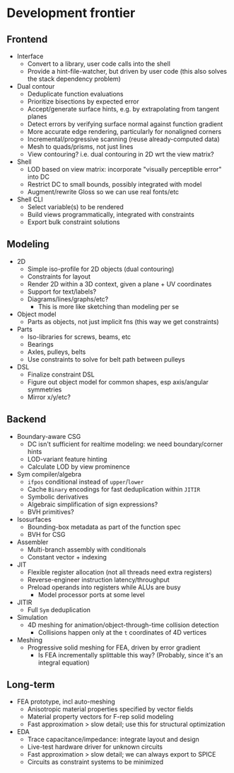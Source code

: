 # Development frontier
## Frontend
+ Interface
  + Convert to a library, user code calls into the shell
  + Provide a hint-file-watcher, but driven by user code (this also solves the
    stack dependency problem)
+ Dual contour
  + Deduplicate function evaluations
  + Prioritize bisections by expected error
  + Accept/generate surface hints, e.g. by extrapolating from tangent planes
  + Detect errors by verifying surface normal against function gradient
  + More accurate edge rendering, particularly for nonaligned corners
  + Incremental/progressive scanning (reuse already-computed data)
  + Mesh to quads/prisms, not just lines
  + View contouring? i.e. dual contouring in 2D wrt the view matrix?
+ Shell
  + LOD based on view matrix: incorporate "visually perceptible error" into DC
  + Restrict DC to small bounds, possibly integrated with model
  + Augment/rewrite Gloss so we can use real fonts/etc
+ Shell CLI
  + Select variable(s) to be rendered
  + Build views programmatically, integrated with constraints
  + Export bulk constraint solutions


## Modeling
+ 2D
  + Simple iso-profile for 2D objects (dual contouring)
  + Constraints for layout
  + Render 2D within a 3D context, given a plane + UV coordinates
  + Support for text/labels?
  + Diagrams/lines/graphs/etc?
    + This is more like sketching than modeling per se
+ Object model
  + Parts as objects, not just implicit fns (this way we get constraints)
+ Parts
  + Iso-libraries for screws, beams, etc
  + Bearings
  + Axles, pulleys, belts
  + Use constraints to solve for belt path between pulleys
+ DSL
  + Finalize constraint DSL
  + Figure out object model for common shapes, esp axis/angular symmetries
  + Mirror x/y/etc?


## Backend
+ Boundary-aware CSG
  + DC isn't sufficient for realtime modeling: we need boundary/corner hints
  + LOD-variant feature hinting
  + Calculate LOD by view prominence
+ Sym compiler/algebra
  + `ifpos` conditional instead of `upper`/`lower`
  + Cache `Binary` encodings for fast deduplication within `JITIR`
  + Symbolic derivatives
  + Algebraic simplification of sign expressions?
  + BVH primitives?
+ Isosurfaces
  + Bounding-box metadata as part of the function spec
  + BVH for CSG
+ Assembler
  + Multi-branch assembly with conditionals
  + Constant vector + indexing
+ JIT
  + Flexible register allocation (not all threads need extra registers)
  + Reverse-engineer instruction latency/throughput
  + Preload operands into registers while ALUs are busy
    + Model processor ports at some level
+ JITIR
  + Full `Sym` deduplication
+ Simulation
  + 4D meshing for animation/object-through-time collision detection
    + Collisions happen only at the `t` coordinates of 4D vertices
+ Meshing
  + Progressive solid meshing for FEA, driven by error gradient
    + Is FEA incrementally splittable this way? (Probably, since it's an
      integral equation)


## Long-term
+ FEA prototype, incl auto-meshing
  + Anisotropic material properties specified by vector fields
  + Material property vectors for F-rep solid modeling
  + Fast approximation > slow detail; use this for structural optimization
+ EDA
  + Trace capacitance/impedance: integrate layout and design
  + Live-test hardware driver for unknown circuits
  + Fast approximation > slow detail; we can always export to SPICE
  + Circuits as constraint systems to be minimized
